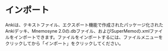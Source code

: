 # インポート

Ankiは、テキストファイル、エクスポート機能で作成されたパッケージ化されたAnkiデッキ、Mnemosyne 2.0の.dbファイル、およびSuperMemoの.xmlファイルをインポートできます。ファイルをインポートするには、ファイルメニューをクリックしてから「インポート」をクリックしてください。